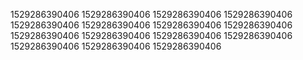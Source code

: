 1529286390406
1529286390406
1529286390406
1529286390406
1529286390406
1529286390406
1529286390406
1529286390406
1529286390406
1529286390406
1529286390406
1529286390406
1529286390406
1529286390406
1529286390406